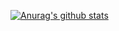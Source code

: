 
[![Anurag's github stats](https://github-readme-stats.vercel.app/api?username=ChenhuiYj)](https://github.com/ChenhuiYj/github-readme-stats)

<!--
**chenhuiYj/ChenhuiYj** is a ✨ _special_ ✨ repository because its `README.md` (this file) appears on your GitHub profile.

Here are some ideas to get you started:

- 🔭 I’m currently working on ...
- 🌱 I’m currently learning ...
- 👯 I’m looking to collaborate on ...
- 🤔 I’m looking for help with ...
- 💬 Ask me about ...
- 📫 How to reach me: ...
- 😄 Pronouns: ...
- ⚡ Fun fact: ...
-->
